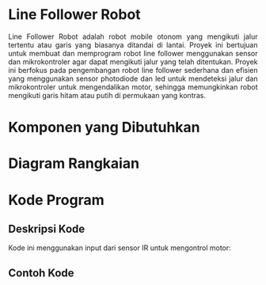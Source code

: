 # Line Follower Robot
<div align="justify">
Line Follower Robot adalah robot mobile otonom yang mengikuti jalur tertentu atau garis yang biasanya ditandai di lantai. Proyek ini bertujuan untuk membuat dan memprogram robot line follower menggunakan sensor dan mikrokontroler agar dapat mengikuti jalur yang telah ditentukan. Proyek ini berfokus pada pengembangan robot line follower sederhana dan efisien yang menggunakan sensor photodiode dan led untuk mendeteksi jalur dan mikrokontroler untuk mengendalikan motor, sehingga memungkinkan robot mengikuti garis hitam atau putih di permukaan yang kontras.
</div>

# Komponen yang Dibutuhkan
# Diagram Rangkaian
# Kode Program
## Deskripsi Kode
Kode ini menggunakan input dari sensor IR untuk mengontrol motor:
## Contoh Kode

